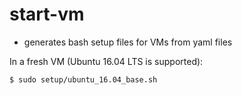 # start-vm


- generates bash setup files for VMs from yaml files


In a fresh VM (Ubuntu 16.04 LTS is supported):

```
$ sudo setup/ubuntu_16.04_base.sh 

```

 
